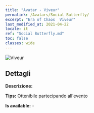 ```yaml
---
title: "Avatar - Viveur"
permalink: /Avatars/Social Butterfly/
excerpt: "Era of Chaos  Viveur"
last_modified_at: 2021-04-22
locale: it
ref: "Social Butterfly.md"
toc: false
classes: wide
---
```

 ![Viveur](/images/a/avatarFrame_31.png)

## Dettagli

 **Descrizione:**  

 **Tips:** Ottenibile partecipando all'evento 

 **Is available:**  - 

